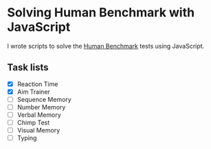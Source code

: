 # Solving Human Benchmark with JavaScript

I wrote scripts to solve the [Human Benchmark](https://humanbenchmark.com) tests using JavaScript.

## Task lists

- [x] Reaction Time
- [x] Aim Trainer
- [ ] Sequence Memory
- [ ] Number Memory
- [ ] Verbal Memory
- [ ] Chimp Test
- [ ] Visual Memory
- [ ] Typing
